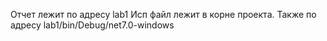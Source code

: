 Отчет лежит по адресу lab1
Исп файл лежит в корне проекта. Также по адресу lab1/bin/Debug/net7.0-windows
